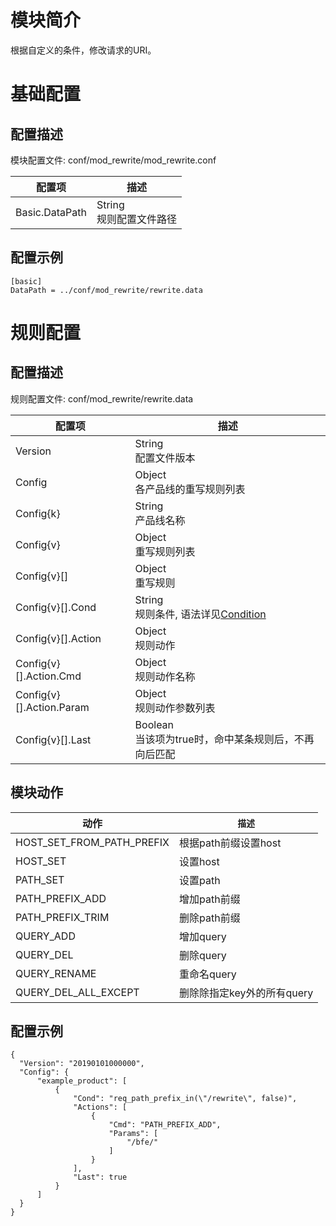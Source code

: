 # 模块简介 

根据自定义的条件，修改请求的URI。

# 基础配置

## 配置描述
模块配置文件: conf/mod_rewrite/mod_rewrite.conf

| 配置项         | 描述                               |
| -------------- | ---------------------------------- |
| Basic.DataPath | String<br>规则配置文件路径         |

## 配置示例
```
[basic]
DataPath = ../conf/mod_rewrite/rewrite.data
```

# 规则配置

## 配置描述
规则配置文件: conf/mod_rewrite/rewrite.data

| 配置项                   | 描述                                                    |
| ------------------------ | ------------------------------------------------------- |
| Version                  | String<br>配置文件版本                                  |
| Config                   | Object<br>各产品线的重写规则列表                        |
| Config{k}                | String<br>产品线名称                                    |
| Config{v}                | Object<br>重写规则列表                                  |
| Config{v}[]              | Object<br>重写规则                                      |
| Config{v}[].Cond         | String<br>规则条件, 语法详见[Condition](../../condition/condition_grammar.md) |
| Config{v}[].Action       | Object<br>规则动作                                      | 
| Config{v}[].Action.Cmd   | Object<br>规则动作名称                                  | 
| Config{v}[].Action.Param | Object<br>规则动作参数列表                              | 
| Config{v}[].Last         | Boolean<br>当该项为true时，命中某条规则后，不再向后匹配 |

## 模块动作
| 动作                      | `描述`                             |
| ------------------------- | ---------------------------------- |
| HOST_SET_FROM_PATH_PREFIX | 根据path前缀设置host               |
| HOST_SET                  | 设置host                           |
| PATH_SET                  | 设置path                           |
| PATH_PREFIX_ADD           | 增加path前缀                       |
| PATH_PREFIX_TRIM          | 删除path前缀                       |
| QUERY_ADD                 | 增加query                          |
| QUERY_DEL                 | 删除query                          |
| QUERY_RENAME              | 重命名query                        |
| QUERY_DEL_ALL_EXCEPT      | 删除除指定key外的所有query         |

## 配置示例
```
{
  "Version": "20190101000000",
  "Config": {
      "example_product": [
          {
              "Cond": "req_path_prefix_in(\"/rewrite\", false)",
              "Actions": [
                  {
                      "Cmd": "PATH_PREFIX_ADD",
                      "Params": [
                          "/bfe/"
                      ]
                  }
              ],
              "Last": true
          }
      ]
  }
}
```

